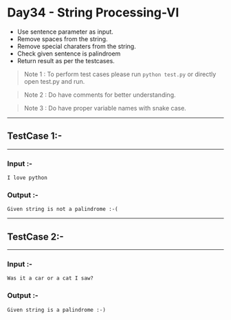 # Day34 - String Processing-VI

- Use sentence parameter as input.  
- Remove spaces from the string.
- Remove special charaters from the string.
- Check given sentence is palindroem
- Return result as per the testcases.

> Note 1 : To perform test cases please run ``` python test.py ``` or directly open test.py and run. 

> Note 2 : Do have comments for better understanding.  

> Note 3 : Do have proper variable names with snake case.  

---
## TestCase 1:-
---
### Input :-
```
I love python
```
### Output :-
```
Given string is not a palindrome :-(
```
---
## TestCase 2:-
---
### Input :-
```
Was it a car or a cat I saw?
```
### Output :-
```
Given string is a palindrome :-)
```
